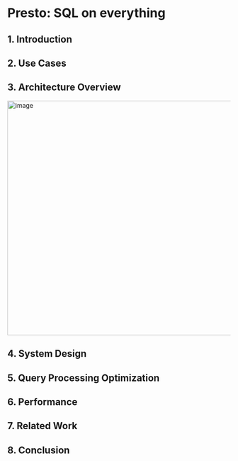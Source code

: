 # Presto: SQL on everything

## 1. Introduction
## 2. Use Cases
## 3. Architecture Overview
<img width="529" alt="image" src="https://user-images.githubusercontent.com/54345716/236815277-4982237f-3854-40e7-a601-f7e2f5360646.png">

## 4. System Design
## 5. Query Processing Optimization
## 6. Performance
## 7. Related Work
## 8. Conclusion
